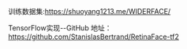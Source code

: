 训练数据集:https://shuoyang1213.me/WIDERFACE/

TensorFlow实现--GitHub 地址：https://github.com/StanislasBertrand/RetinaFace-tf2
